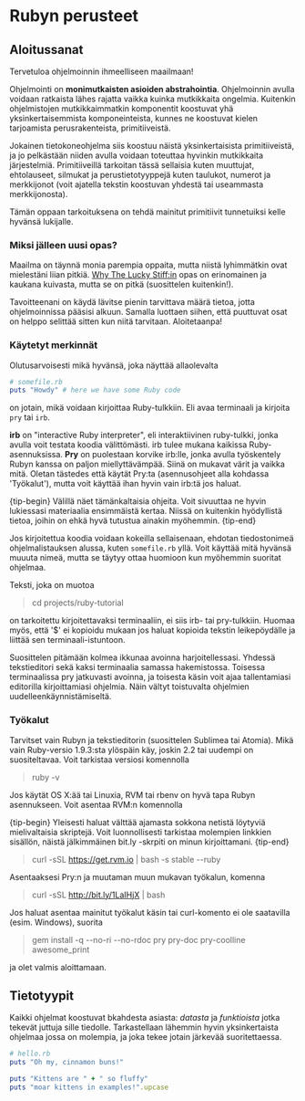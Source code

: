 # Rubyn perusteet

## Aloitussanat

Tervetuloa ohjelmoinnin ihmeelliseen maailmaan!

Ohjelmointi on **monimutkaisten asioiden abstrahointia**. Ohjelmoinnin avulla
voidaan ratkaista lähes rajatta vaikka kuinka mutkikkaita ongelmia. Kuitenkin
ohjelmistojen mutkikkaimmatkin komponentit koostuvat yhä yksinkertaisemmista
komponeinteista, kunnes ne koostuvat kielen tarjoamista perusrakenteista, primitiiveistä.

Jokainen tietokoneohjelma siis koostuu näistä yksinkertaisista primitiiveistä,
ja jo pelkästään niiden avulla voidaan toteuttaa hyvinkin mutkikkaita
järjestelmiä. Primitiiveillä tarkoitan tässä sellaisia kuten muuttujat,
ehtolauseet, silmukat ja perustietotyyppejä kuten taulukot, numerot ja
merkkijonot (voit ajatella tekstin koostuvan yhdestä tai useammasta
merkkijonosta).


Tämän oppaan tarkoituksena on tehdä mainitut primitiivit tunnetuiksi kelle
hyvänsä lukijalle.

### Miksi jälleen uusi opas?

Maailma on täynnä monia parempia oppaita, mutta niistä lyhimmätkin ovat
mielestäni liian pitkiä.
[Why The Lucky Stiff:in](http://mislav.uniqpath.com/poignant-guide/book/chapter-1.html) opas
on erinomainen ja kaukana kuivasta, mutta se on pitkä (suosittelen kuitenkin!).

Tavoitteenani on käydä lävitse pienin tarvittava määrä tietoa, jotta ohjelmoinnissa pääsisi alkuun. Samalla luottaen siihen, että puuttuvat osat on helppo selittää sitten kun niitä tarvitaan. Aloitetaanpa!

### Käytetyt merkinnät

Olutusarvoisesti mikä hyvänsä, joka näyttää allaolevalta

```ruby
# somefile.rb
puts "Howdy" # here we have some Ruby code
```

on jotain, mikä voidaan kirjoittaa Ruby-tulkkiin. Eli avaa terminaali ja kirjoita `pry` tai `irb`.

**irb** on "interactive Ruby interpreter", eli interaktiivinen ruby-tulkki, jonka avulla voit testata koodia välittömästi. irb tulee mukana kaikissa Ruby-asennuksissa. **Pry** on puolestaan korvike irb:lle, jonka avulla työskentely Rubyn kanssa on paljon miellyttävämpää. Siinä on mukavat värit ja vaikka mitä. Oletan tästedes että käytät Pry:ta (asennusohjeet alla kohdassa 'Työkalut'), mutta voit käyttää ihan hyvin vain irb:tä jos haluat.

{tip-begin}
Välillä näet tämänkaltaisia ohjeita. Voit sivuuttaa ne hyvin lukiessasi materiaalia ensimmäistä kertaa. Niissä on kuitenkin hyödyllistä tietoa, joihin on ehkä hyvä tutustua ainakin myöhemmin.
{tip-end}

Jos kirjoitettua koodia voidaan kokeilla sellaisenaan, ehdotan
tiedostonimeä ohjelmalistauksen alussa, kuten `somefile.rb` yllä. Voit käyttää mitä hyvänsä muuuta nimeä, mutta se täytyy ottaa huomioon kun myöhemmin suoritat ohjelmaa.

Teksti, joka on muotoa

> cd projects/ruby-tutorial

on tarkoitettu kirjoitettavaksi terminaaliin, ei siis irb- tai pry-tulkkiin. Huomaa myös, että '$' ei kopioidu mukaan jos haluat kopioida tekstin leikepöydälle ja liittää sen terminaali-istuntoon.

Suosittelen pitämään kolmea ikkunaa avoinna harjoitellessasi. Yhdessä
tekstieditori sekä kaksi terminaalia samassa hakemistossa. Toisessa
terminaalissa pry jatkuvasti avoinna, ja toisesta käsin voit ajaa
tallentamiasi editorilla kirjoittamiasi ohjelmia. Näin vältyt toistuvalta
ohjelmien uudelleenkäynnistämiseltä.

### Työkalut

Tarvitset vain Rubyn ja tekstieditorin (suosittelen Sublimea tai Atomia). Mikä vain Ruby-versio 1.9.3:sta ylöspäin käy, joskin 2.2 tai uudempi on suositeltavaa. Voit tarkistaa versiosi komennolla

> ruby -v

Jos käytät OS X:ää tai Linuxia, RVM tai rbenv on hyvä tapa Rubyn asennukseen. Voit asentaa RVM:n komennolla

{tip-begin}
Yleisesti haluat välttää ajamasta sokkona netistä löytyviä mielivaltaisia skriptejä. Voit luonnollisesti tarkistaa molempien linkkien sisällön, näistä jälkimmäinen bit.ly -skrpiti on minun kirjoittamani.
{tip-end}

> curl -sSL https://get.rvm.io | bash -s stable --ruby

Asentaaksesi Pry:n ja muutaman muun mukavan työkalun, komenna

> curl -sSL http://bit.ly/1LaIHjX | bash

Jos haluat asentaa mainitut työkalut käsin tai curl-komento ei ole saatavilla (esim. Windows), suorita

> gem install -q --no-ri --no-rdoc pry pry-doc pry-coolline awesome_print

ja olet valmis aloittamaan.

## Tietotyypit

Kaikki ohjelmat koostuvat bkahdesta asiasta: *datasta* ja *funktioista* jotka tekevät juttuja sille tiedolle. Tarkastellaan lähemmin hyvin yksinkertaista ohjelmaa jossa on molempia, ja joka tekee jotain järkevää suoritettaessa.

```ruby
# hello.rb
puts "Oh my, cinnamon buns!"

puts "Kittens are " + " so fluffy"
puts "moar kittens in examples!".upcase
```

